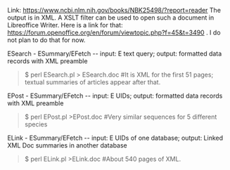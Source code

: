 Link: https://www.ncbi.nlm.nih.gov/books/NBK25498/?report=reader
The output is in XML. A XSLT filter can be used to open such a document in Libreoffice Writer. Here is a link for that: https://forum.openoffice.org/en/forum/viewtopic.php?f=45&t=3490 . I do not plan to do that for now.

ESearch - ESummary/EFetch -- input: E text query; output: formatted data records with XML preamble
> $ perl ESearch.pl > ESearch.doc
#It is XML for the first 51 pages; textual summaries of articles appear after that. 

EPost - ESummary/EFetch -- input: E UIDs; output: formatted data records with XML preamble
> $ perl EPost.pl >EPost.doc
#Very similar sequences for 5 different species

ELink - ESummary/EFetch -- input: E UIDs of one database; output: Linked XML Doc summaries in another database
> $ perl ELink.pl >ELink.doc
#About 540 pages of XML. 
